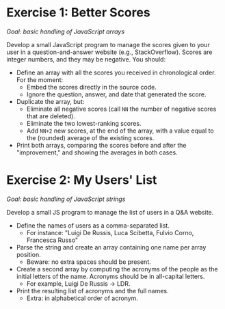 # Exercise 1: Better Scores

_Goal: basic handling of JavaScript arrays_

Develop a small JavaScript program to manage the scores given to your user in a question-and-answer website (e.g., StackOverflow). Scores are integer numbers, and they may be negative. You should:

- Define an array with all the scores you received in chronological order. For the moment:
  - Embed the scores directly in the source code.
  - Ignore the question, answer, and date that generated the score.
- Duplicate the array, but:
  - Eliminate all negative scores (call `NN` the number of negative scores that are deleted).
  - Eliminate the two lowest-ranking scores.
  - Add `NN+2` new scores, at the end of the array, with a value equal to the (rounded) average of the existing scores.
- Print both arrays, comparing the scores before and after the "improvement," and showing the averages in both cases.

# Exercise 2: My Users' List

_Goal: basic handling of JavaScript strings_

Develop a small JS program to manage the list of users in a Q&A website.

- Define the names of users as a comma-separated list.
  - For instance: "Luigi De Russis, Luca Scibetta, Fulvio Corno, Francesca Russo"
- Parse the string and create an array containing one name per array position.
  - Beware: no extra spaces should be present.
- Create a second array by computing the acronyms of the people as the initial letters of the name. Acronyms should be in all-capital letters.
  - For example, Luigi De Russis -> LDR.
- Print the resulting list of acronyms and the full names.
  - Extra: in alphabetical order of acronym.
